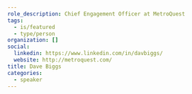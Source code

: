```yaml
---
role_description: Chief Engagement Officer at MetroQuest
tags:
  - is/featured
  - type/person
organization: []
social:
  linkedin: https://www.linkedin.com/in/davbiggs/
  website: http://metroquest.com/
title: Dave Biggs
categories:
  - speaker
---
```


